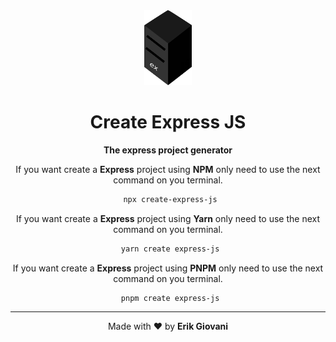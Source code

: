 <div align="center">
  <img width="15%" src="./logo.png" alt="Create Express JS">
  <h1>Create Express JS</h1>

**The express project generator**

</div>

<div align="center">

If you want create a **Express** project using **NPM** only need to use the next command on you terminal.

```bash
 npx create-express-js
```

If you want create a **Express** project using **Yarn** only need to use the next command on you terminal.

```bash
 yarn create express-js
```

If you want create a **Express** project using **PNPM** only need to use the next command on you terminal.

```bash
 pnpm create express-js
```

</div>

---

<div align="center">

Made with ❤️ by **Erik Giovani**

</div>
